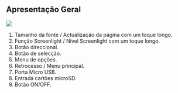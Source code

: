 ## Apresentação Geral
![](http://static.energysistem.com/images/manuals/42169/54bfc7f24d468.jpg)

1. Tamanho da fonte / Actualização da página com um toque longo.
2. Função Screenlight / Nível Screenlight com um toque longo.
3. Botão direccional.
4. Botão de selecção.
5. Menu de opções.
6. Retrocesso / Menu principal.
7. Porta Micro USB.
8. Entrada cartões microSD.
9. Botão ON/OFF.

